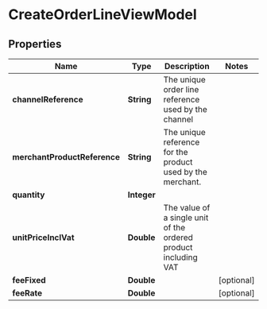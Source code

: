 
# CreateOrderLineViewModel

## Properties
Name | Type | Description | Notes
------------ | ------------- | ------------- | -------------
**channelReference** | **String** | The unique order line reference used by the channel | 
**merchantProductReference** | **String** | The unique reference for the product used by the merchant. | 
**quantity** | **Integer** |  | 
**unitPriceInclVat** | **Double** | The value of a single unit of the ordered product including VAT | 
**feeFixed** | **Double** |  |  [optional]
**feeRate** | **Double** |  |  [optional]



